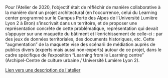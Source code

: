 Pour l’Atelier de 2020, l’objectif était de réfléchir de manière collaborative à la manière dont un projet architectural (en l’occurrence, celui du Learning center programmé sur le Campus Porte des Alpes de l’Université Lumière Lyon 2 à Bron) s’inscrivait dans un territoire, et de proposer une représentation concrète de cette problématique, représentation qui devait s’appuyer sur une maquette du bâtiment et l’enrichissement de celle-ci : par des jeux de données territoriales, des documents historiques, etc. Cette “augmentation” de la maquette vise des scénarii de médiation auprès de publics divers (experts mais aussi non-experts) autour de ce projet, dans le cadre spécifique de l’exposition “Learning from le Learning centre” (Archipel-Centre de culture urbaine / Université Lumière Lyon 2). 

[Lien vers une description de l'atelier](https://imu.universite-lyon.fr/formation/retour-sur-latelier-usages-participatifs-et-maquette-augmentee/)
